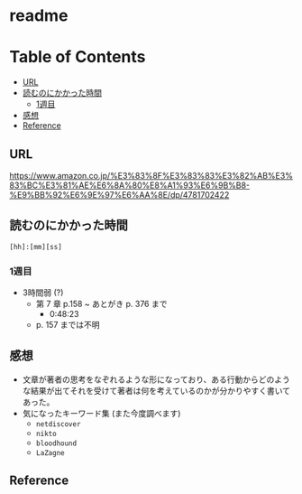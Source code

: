 # readme

# Table of Contents

<!-- @import "[TOC]" {cmd="toc" depthFrom=2 depthTo=6 orderedList=false} -->
<!-- code_chunk_output -->

- [URL](#url)
- [読むのにかかった時間](#読むのにかかった時間)
  - [1週目](#1週目)
- [感想](#感想)
- [Reference](#reference)

<!-- /code_chunk_output -->



## URL

https://www.amazon.co.jp/%E3%83%8F%E3%83%83%E3%82%AB%E3%83%BC%E3%81%AE%E6%8A%80%E8%A1%93%E6%9B%B8-%E9%BB%92%E6%9E%97%E6%AA%8E/dp/4781702422

## 読むのにかかった時間

`[hh]:[mm][ss]`

### 1週目


- 3時間弱 (?)
    - 第 7 章 p.158 ~ あとがき p. 376 まで
        - 0:48:23
    - p. 157 までは不明


## 感想

- 文章が著者の思考をなぞれるような形になっており、ある行動からどのような結果が出てそれを受けて著者は何を考えているのかが分かりやすく書いてあった。
- 気になったキーワード集 (また今度調べます)
    - `netdiscover`
    - `nikto`
    - `bloodhound`
    - `LaZagne`


## Reference
